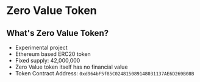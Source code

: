 # Zero Value Token

## What's Zero Value Token?
- Experimental project
- Ethereum based ERC20 token
- Fixed supply: 42,000,000
- Zero Value token itself has no financial value
- Token Contract Address: `0xd964bF5f85C024815089148031137AE6D269B08B`
